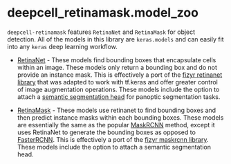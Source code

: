 # deepcell_retinamask.model_zoo

`deepcell-retinamask` features `RetinaNet` and `RetinaMask` for object detection. All of the models in this library are `keras.models` and can easily fit into any `keras` deep learning workflow.

* [RetinaNet](https://arxiv.org/abs/1708.02002) - These models find bounding boxes that encapsulate cells within an image. These models only return a bounding box and do not provide an instance mask. This is effectively a port of the [fizyr retinanet library](https://github.com/fizyr/keras-retinanet) that was adapted to work with tf.keras and offer greater control of image augmentation operations. These models include the option to attach a [semantic segmentation head](http://openaccess.thecvf.com/content_CVPR_2019/html/Kirillov_Panoptic_Feature_Pyramid_Networks_CVPR_2019_paper.html) for panoptic segmentation tasks.

* [RetinaMask](https://arxiv.org/abs/1901.03353) - These models use retinanet to find bounding boxes and then predict instance masks within each bounding boxes. These models are essentially the same as the popular [MaskRCNN](https://arxiv.org/abs/1703.06870) method, except it uses RetinaNet to generate the bounding boxes as opposed to [FasterRCNN](https://arxiv.org/abs/1506.01497). This is effectively a port of the [fizyr maskrcnn library](https://github.com/fizyr/keras-maskrcnn). These models include the option to attach a semantic segmentation head.
